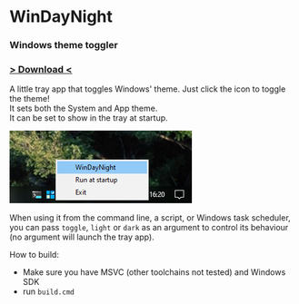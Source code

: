 # WinDayNight
### Windows theme toggler
### [<ins>> Download <</ins>](https://github.com/WalterPlinge/windaynight/releases/download/v1.1.0/windaynight.exe)

A little tray app that toggles Windows' theme.
Just click the icon to toggle the theme!<br>
It sets both the System and App theme.<br>
It can be set to show in the tray at startup.<br>

![What it looks like in the Tray](./image.webp)

When using it from the command line, a script, or Windows task scheduler, you can pass `toggle`, `light` or `dark` as an argument to control its behaviour (no argument will launch the tray app).

How to build:
- Make sure you have MSVC (other toolchains not tested) and Windows SDK
- run `build.cmd`
